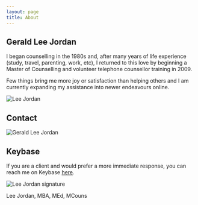 ```yaml
---
layout: page
title: About
---
```


<h2>Gerald Lee Jordan</h2>

<p>I began counselling in the 1980s and, after many years of life experience (study, travel, parenting, work, etc), I returned to this love by beginning a Master of Counselling and volunteer telephone counsellor training in 2009.</p>

<p>Few things bring me more joy or satisfaction than helping others and I am currently expanding my assistance into newer endeavours online.</p>

<img class="img-border" src="https://geraldleejordan.com/public/assets/images/lee-jordan-programmer.jpg" alt="Lee Jordan">

<h2>Contact</h2>

<p><img class="img-border" src="https://geraldleejordan.com/public/assets/images/gerald-lee-jordan-email.png" alt="Gerald Lee Jordan"></p>

<h2>Keybase</h2>

<p>If you are a client and would prefer a more immediate response, you can reach me on Keybase <a href="https://keybase.io/geraldleejordan/chat" rel="nofollow" target="_blank">here</a>.</p>

<img src="https://geraldleejordan.com/public/assets/images/lee-jordan.png" alt="Lee Jordan signature">

Lee Jordan, MBA, MEd, MCouns
